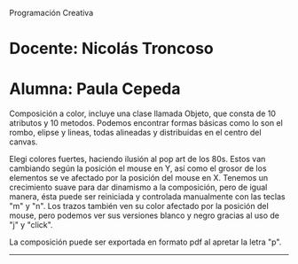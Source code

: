 Programación Creativa
# Docente: Nicolás Troncoso
# Alumna: Paula Cepeda

Composición a color, incluye una clase llamada Objeto, que consta de 10 atributos y 10 metodos.
Podemos encontrar formas básicas como lo son el rombo, elipse y lineas, todas alineadas y distribuidas en el centro del canvas.

Elegi colores fuertes, haciendo ilusión al pop art de los 80s.
Estos van cambiando según la posición el mouse en Y, así como el grosor de los elementos se ve afectado por la posición del mouse en X.
Tenemos un crecimiento suave para dar dinamismo a la composición, pero de igual manera, ésta puede ser reiniciada y controlada manualmente con las teclas "m" y "n". 
Los trazos también ven su color afectado por la posición del mouse, pero podemos ver sus versiones blanco y negro gracias al uso de "j" y "click".

La composición puede ser exportada en formato pdf al apretar la letra "p". 


------

